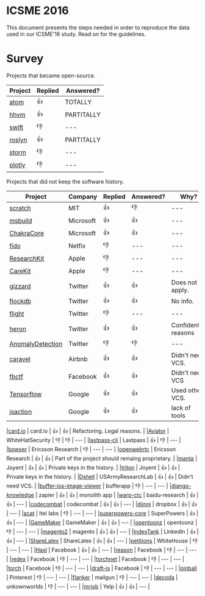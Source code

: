# ICSME 2016

This document presents the steps needed in order to reproduce the data used in our ICSME'16 study. Read on for the guidelines.

# Survey

Projects that became open-source.

|Project|Replied|Answered?|
|-------|-------|---------|
|[atom](https://discuss.atom.io/t/studying-the-evolution-of-atoms-project/29581) | :thumbsup: | TOTALLY |
|[hhvm](https://github.com/facebook/hhvm/issues/7122) | :thumbsup: | PARTITALLY |
|[swift](http://permalink.gmane.org/gmane.comp.lang.swift.evolution/19859) | :thumbsdown: | --- |
|[roslyn](https://github.com/dotnet/roslyn/issues/11714) | :thumbsup: | PARTITALLY |
|[storm](https://mail-archives.apache.org/mod_mbox/storm-user/201606.mbox/browser) | :thumbsdown: | --- |
|[plotly](https://github.com/plotly/plotly.js/issues/712he) | :thumbsdown: | --- |

Projects that did not keep the software history.

|Project|Company|Replied|Answered?|Why?|
|-------|-------|-------|---------|----|
|[scratch](https://github.com/LLK/scratch-flash/issues/1112) | MIT | :thumbsup: | :thumbsdown: | ---|
|[msbuild](https://github.com/Microsoft/msbuild/issues/621) | Microsoft | :thumbsup: | :thumbsup: | --- |
|[ChakraCore](https://github.com/Microsoft/ChakraCore/issues/1280) | Microsoft | :thumbsup: | :thumbsup: | --- |
|[fido](https://github.com/Netflix/Fido/issues/23) | Netfix | :thumbsdown: | --- | --- |
|[ResearchKit](https://github.com/ResearchKit/ResearchKit/issues/682) | Apple | :thumbsdown: | --- | --- |
|[CareKit](https://github.com/carekit-apple/CareKit/issues/45) | Apple | :thumbsdown: | --- | --- |
|[gizzard](https://github.com/twitter/gizzard/issues/105) | Twitter | :thumbsup: | :thumbsup: | Does not apply. |
|[flockdb](https://github.com/twitter/flockdb/issues/103) | Twitter | :thumbsup: | :thumbsup: | No info. |
|[flight](https://github.com/flightjs/flight/issues/375) | Twitter | :thumbsdown: | --- | --- |
|[heron](https://github.com/twitter/heron/issues/1018) | Twitter | :thumbsup: | :thumbsup: | Confidential reasons |
|[AnomalyDetection](https://github.com/twitter/AnomalyDetection/issues/71) | Twitter | :thumbsdown: | :thumbsdown: | --- |
|[caravel](https://github.com/airbnb/caravel/issues/470) | Airbnb | :thumbsup: | :thumbsup: | Didn't need VCS. |
|[fbctf](https://github.com/facebook/fbctf/issues/49) | Facebook | :thumbsup: | :thumbsup: | Didn't need VCS |
|[Tensorflow](https://github.com/gustavopinto/migration-to-oss/blob/master/tensorflow.txt) | Google | :thumbsup: | :thumbsup: | Used other VCS. |
|[jsaction](hhttps://github.com/google/jsaction/issues/11) | Google | :thumbsup: | :thumbsup: | lack of tools |

|[card.io](https://github.com/gustavopinto/migration-to-oss/blob/master/card.io.txt) | card.io | :thumbsup: | :thumbsup: | Refactoring. Legal reasons. |
|[Aviator](https://github.com/WhiteHatSecurity/Aviator/issues/80) | WhiteHatSecurity | :thumbsdown: | :thumbsdown: | --- |
|[lastpass-cli](https://github.com/lastpass/lastpass-cli/issues/174) | Lastpass | :thumbsup: | :thumbsdown: | --- |
|[bowser](https://github.com/EricssonResearch/bowser/issues/86) | Ericsson Research | :thumbsdown: | --- | --- |
|[openwebrtc](https://github.com/EricssonResearch/openwebrtc/issues/611) | Ericsson Research | :thumbsup: | :thumbsup: | Part of the project should remaing proprietary. |
|[manta](https://github.com/joyent/manta/issues/14) | Joyent | :thumbsup: | :thumbsup: | Private keys in the history. |
|[triton](https://github.com/joyent/triton/issues/202) | Joyent | :thumbsup: | :thumbsup: | Private keys in the history. |
|[Dshell](https://github.com/USArmyResearchLab/Dshell/issues/87) | USArmyResearchLab |  :thumbsup: | :thumbsup: | Didn't need VCS. |
|[buffer-ios-image-viewer](https://github.com/bufferapp/buffer-ios-image-viewer/issues/42) | bufferapp | :thumbsdown: |  --- | --- |
|[django-knowledge](https://github.com/zapier/django-knowledge/issues/70) | zapier | :thumbsup: | :thumbsup: | monolith app |
|[warp-ctc](https://github.com/baidu-research/warp-ctc/issues/42) | baidu-research | :thumbsup:  | :thumbsup: | --- |
|[codecombat](https://github.com/codecombat/codecombat/issues/3775) | codecombat | :thumbsup:  | :thumbsup: | --- |
|[djinni](https://github.com/dropbox/djinni/issues/253) | dropbox | :thumbsup:  | :thumbsup: | --- |
|[acat](https://github.com/01org/acat/issues/33) | Itel labs | :thumbsdown: | --- | --- |
|[superpowers-core](https://github.com/superpowers/superpowers-core/issues/143) | SuperPowers | :thumbsup: | :thumbsup: | --- |
|[GameMaker](https://github.com/gandrewstone/GameMaker/issues/2) | GameMaker | :thumbsup: | :thumbsup: | --- |
|[opentoonz](https://github.com/opentoonz/opentoonz/issues/640) | opentoonz | :thumbsdown: | --- | --- |
|[magento2](https://github.com/magento/magento2/issues/5654) | magento | :thumbsup: | :thumbsup: | --- |
|[IndexTank](https://github.com/linkedin/indextank-engine/issues/43) | LinkedIn | :thumbsup: | :thumbsup: | --- |
|[ShareLatex](https://github.com/sharelatex/web-sharelatex/issues/282) | ShareLatex | :thumbsup: | :thumbsup: | --- |
|[petitions](https://github.com/WhiteHouse/petitions/issues/108) | WhiteHouse | :thumbsdown: | --- | --- |
|[Haxl](https://github.com/facebook/Haxl/issues/52) | Facebook | :thumbsup: | :thumbsup: | --- |
|[reason](https://github.com/facebook/reason/issues/651) | Facebook | :thumbsdown: | --- | --- |
|[redex](https://github.com/facebook/redex/issues/164) | Facebook | :thumbsdown: | --- | --- |
|[torchnet](https://github.com/torchnet/torchnet/issues/28) | Facebook | :thumbsdown: | --- | --- |
|[torch](https://github.com/facebook/fb.resnet.torch/issues/86) | Facebook | :thumbsdown: | --- | --- |
|[draft-js](https://github.com/facebook/draft-js/issues/555) | Facebook | :thumbsdown: | --- | --- |
|[pinball](https://github.com/pinterest/pinball/issues/74) | Pinterest | :thumbsdown: | --- | --- |
|[flanker](https://github.com/mailgun/flanker/issues/119) | mailgun | :thumbsdown: | --- | --- |
|[decoda](https://github.com/unknownworlds/decoda/issues/33) | unkownworlds | :thumbsdown: | --- | --- |
|[mrjob](https://github.com/Yelp/mrjob/issues/1356) | Yelp | :thumbsup: | :thumbsup: | --- |
